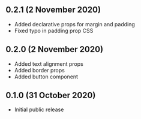 ## 0.2.1 (2 November 2020)
- Added declarative props for margin and padding
- Fixed typo in padding prop CSS

## 0.2.0 (2 November 2020)
- Added text alignment props
- Added border props
- Added button component

## 0.1.0 (31 October 2020)
- Initial public release
